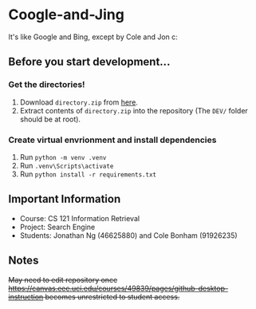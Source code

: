 # Coogle-and-Jing
It's like Google and Bing, except by Cole and Jon c:

## Before you start development...

### Get the directories!

1. Download `directory.zip` from [here](https://www.ics.uci.edu/~algol/teaching/informatics141cs121w2020/a3files/developer.zip).
2. Extract contents of `directory.zip` into the repository (The `DEV/` folder should be at root).

### Create virtual envrionment and install dependencies

1. Run `python -m venv .venv`
2. Run `.venv\Scripts\activate`
3. Run `python install -r requirements.txt`

## Important Information

- Course: CS 121 Information Retrieval
- Project: Search Engine
- Students: Jonathan Ng (46625880) and Cole Bonham (91926235)

## Notes

~~May need to edit repository once https://canvas.eee.uci.edu/courses/49839/pages/github-desktop-instruction becomes unrestricted to student access.~~
